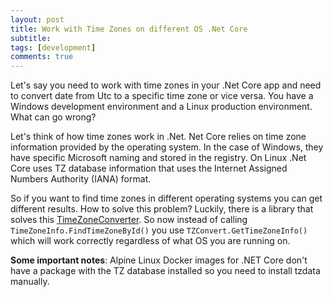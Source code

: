 ```yaml
---
layout: post
title: Work with Time Zones on different OS .Net Core
subtitle: 
tags: [development]
comments: true
---
```


Let's say you need to work with time zones in your .Net Core app and need to convert date from Utc to a specific time zone or vice versa. You have a Windows development environment and a Linux production environment. What can go wrong?

Let's think of how time zones work in .Net. Net Core relies on time zone information provided by the operating system. In the case of Windows, they have specific Microsoft naming and stored in the registry. On Linux .Net Core uses TZ database information that uses the Internet Assigned Numbers Authority (IANA) format.

So if you want to find time zones in different operating systems you can get different results. How to solve this problem? Luckily, there is a library that solves this [TimeZoneConverter](https://github.com/mj1856/TimeZoneConverter). So now instead of calling ```TimeZoneInfo.FindTimeZoneById()``` you use ```TZConvert.GetTimeZoneInfo()``` which will work correctly regardless of what OS you are running on. 

**Some important notes**: Alpine Linux Docker images for .NET Core don't have a package with the TZ database installed so you need to install tzdata manually.